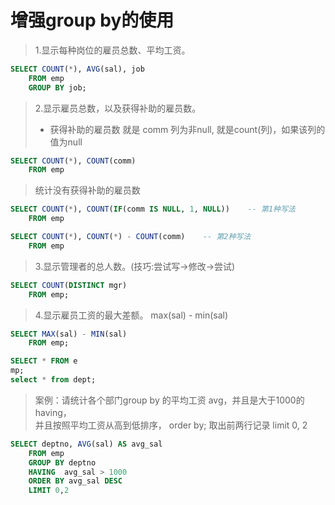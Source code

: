 # 增强group by的使用

> 1.显示每种岗位的雇员总数、平均工资。  <br>
```sql
SELECT COUNT(*), AVG(sal), job 
	FROM emp 
	GROUP BY job; 
```

> 2.显示雇员总数，以及获得补助的雇员数。  <br>
> - 获得补助的雇员数 就是 comm 列为非null, 就是count(列)，如果该列的值为null  <br>
```sql
SELECT COUNT(*), COUNT(comm)
	FROM emp 
```

> 统计没有获得补助的雇员数  <br>
```sql
SELECT COUNT(*), COUNT(IF(comm IS NULL, 1, NULL))    -- 第1种写法
	FROM emp 

SELECT COUNT(*), COUNT(*) - COUNT(comm)    -- 第2种写法
	FROM emp 
```

> 3.显示管理者的总人数。(技巧:尝试写->修改->尝试)   <br>
```sql
SELECT COUNT(DISTINCT mgr) 
	FROM emp; 
```

> 4.显示雇员工资的最大差额。  max(sal) - min(sal)  <br>
```sql
SELECT MAX(sal) - MIN(sal) 
	FROM emp;

SELECT * FROM e
mp;
select * from dept;
```

> 案例：请统计各个部门group by 的平均工资 avg，并且是大于1000的 having，  <br>
> 并且按照平均工资从高到低排序， order by;  取出前两行记录 limit 0, 2  <br>
```sql
SELECT deptno, AVG(sal) AS avg_sal
	FROM emp
	GROUP BY deptno
	HAVING  avg_sal > 1000
	ORDER BY avg_sal DESC
	LIMIT 0,2 
```



